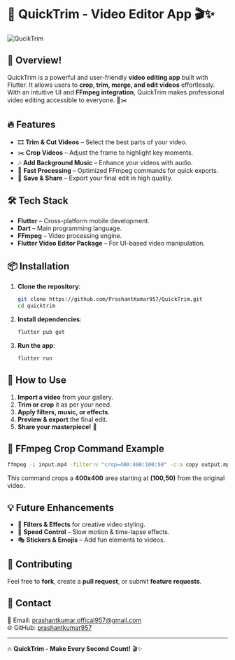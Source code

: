 # 🚀 QuickTrim - Video Editor App 🎬✨


![QucikTrim](https://github.com/user-attachments/assets/32acb111-ff14-4307-82a6-be80dfd09e9c)
## 🌟 Overview!
QuickTrim is a powerful and user-friendly **video editing app** built with Flutter. It allows users to **crop, trim, merge, and edit videos** effortlessly. With an intuitive UI and **FFmpeg integration**, QuickTrim makes professional video editing accessible to everyone. 🎥✂️

## 🔥 Features

- 🎞️ **Trim & Cut Videos** – Select the best parts of your video.
- ✂️ **Crop Videos** – Adjust the frame to highlight key moments.
- 🎶 **Add Background Music** – Enhance your videos with audio.
- 🚀 **Fast Processing** – Optimized FFmpeg commands for quick exports.
- 📂 **Save & Share** – Export your final edit in high quality.

## 🛠️ Tech Stack

- **Flutter** – Cross-platform mobile development.
- **Dart** – Main programming language.
- **FFmpeg** – Video processing engine.
- **Flutter Video Editor Package** – For UI-based video manipulation.

## 📦 Installation

1. **Clone the repository**:
   ```sh
   git clone https://github.com/PrashantKumar957/QuickTrim.git
   cd quicktrim
   ```
2. **Install dependencies**:
   ```sh
   flutter pub get
   ```
3. **Run the app**:
   ```sh
   flutter run
   ```

## 🎯 How to Use

1. **Import a video** from your gallery.
2. **Trim or crop** it as per your need.
3. **Apply filters, music, or effects**.
4. **Preview & export** the final edit.
5. **Share your masterpiece!** 🚀

## 📜 FFmpeg Crop Command Example

```sh
ffmpeg -i input.mp4 -filter:v "crop=400:400:100:50" -c:a copy output.mp4
```

This command crops a **400x400** area starting at **(100,50)** from the original video.

## 💡 Future Enhancements

- 🌈 **Filters & Effects** for creative video styling.
- 🔄 **Speed Control** – Slow motion & time-lapse effects.
- 🎭 **Stickers & Emojis** – Add fun elements to videos.

## 🤝 Contributing

Feel free to **fork**, create a **pull request**, or submit **feature requests**.

## 📧 Contact

📩 Email: [prashantkumar.offical957@gmail.com](mailto\:prashantkumar.offical957@gmail.com)\
🌐 GitHub: [prashantkumar957](https://github.com/prashantkumar957)

---

🔥 **QuickTrim - Make Every Second Count!** 🎬✨

